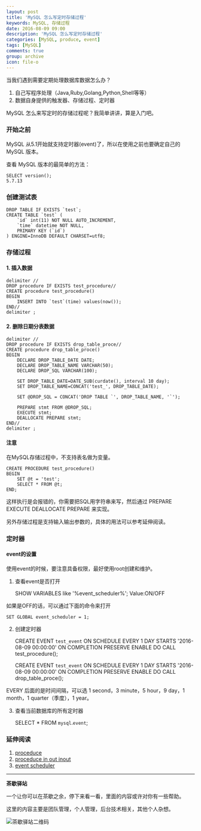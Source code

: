 ```yaml
---
layout: post
title: 'MySQL 怎么写定时存储过程'
keywords: MySQL, 存储过程
date: 2016-08-09 09:00
description: 'MySQL 怎么写定时存储过程'
categories: [MySQL, produce, event]
tags: [MySQL]
comments: true
group: archive
icon: file-o
---
```


当我们遇到需要定期处理数据库数据怎么办？

1. 自己写程序处理（Java,Ruby,Golang,Python,Shell等等）
2. 数据自身提供的触发器、存储过程、定时器

<!-- more -->

MySQL 怎么来写定时的存储过程呢？我简单讲讲，算是入门吧。

### 开始之前 ###

MySQL 从5.1开始就支持定时器(event)了，所以在使用之前也要确定自己的 MySQL 版本。

查看 MySQL 版本的最简单的方法：
	
	SELECT version();
	5.7.13

### 创建测试表 ###

	DROP TABLE IF EXISTS `test`;
	CREATE TABLE `test` (
  		`id` int(11) NOT NULL AUTO_INCREMENT,
  		`time` datetime NOT NULL,
  		PRIMARY KEY (`id`)
	) ENGINE=InnoDB DEFAULT CHARSET=utf8;

### 存储过程 ###

#### 1. 插入数据 ####

	delimiter //
	DROP procedure IF EXISTS test_procedure//
	CREATE procedure test_procedure()
	BEGIN
		INSERT INTO `test`(time) values(now());
	END//
	delimiter ;

#### 2. 删除日期分表数据 ####

	delimiter //
	DROP procedure IF EXISTS drop_table_proce//
	CREATE procedure drop_table_proce()
	BEGIN
    	DECLARE DROP_TABLE_DATE DATE;
    	DECLARE DROP_TABLE_NAME VARCHAR(50);
    	DECLARE DROP_SQL VARCHAR(100);

    	SET DROP_TABLE_DATE=DATE_SUB(curdate(), interval 10 day);
    	SET DROP_TABLE_NAME=CONCAT('test_', DROP_TABLE_DATE);

    	SET @DROP_SQL = CONCAT('DROP TABLE `', DROP_TABLE_NAME, '`');

    	PREPARE stmt FROM @DROP_SQL;
    	EXECUTE stmt;
    	DEALLOCATE PREPARE stmt;
	END//
	delimiter ;

#### 注意 ####

在MySQL存储过程中，不支持表名做为变量。

	CREATE PROCEDURE test_procedure()
	BEGIN
		SET @t = 'test';
		SELECT * FROM @t;
	END;

这样执行是会报错的，你需要把SQL用字符串来写，然后通过
	PREPARE
	EXECUTE
	DEALLOCATE PREPARE
来实现。

另外存储过程是支持输入输出参数的，具体的用法可以参考延伸阅读。

### 定时器 ###

#### event的设置 ####
使用event的时候，要注意具备权限，最好使用root创建和维护。

1. 查看event是否打开
	
	SHOW VARIABLES like '%event_scheduler%';
	Value:ON/OFF

如果是OFF的话，可以通过下面的命令来打开
	
	SET GLOBAL event_scheduler = 1;

2. 创建定时器

	CREATE EVENT `test_event` ON SCHEDULE EVERY 1 DAY STARTS '2016-08-09 00:00:00' ON COMPLETION PRESERVE ENABLE DO CALL test_procedure();
	
	CREATE EVENT `test_event` ON SCHEDULE EVERY 1 DAY STARTS '2016-08-09 00:00:00' ON COMPLETION PRESERVE ENABLE DO CALL drop_table_proce();

EVERY 后面的是时间间隔，可以选 1 second，3 minute，5 hour，9 day，1 month，1 quarter（季度），1 year。

3. 查看当前数据库的所有定时器
	
	SELECT * FROM  `mysql`.`event`;

### 延伸阅读 ###

1. [proceduce](http://dev.mysql.com/doc/refman/5.7/en/create-procedure.html)
2. [proceduce in out inout](http://dev.mysql.com/doc/refman/5.7/en/call.html)
2. [event scheduler](https://dev.mysql.com/doc/refman/5.7/en/event-scheduler.html)

----

**茶歇驿站**

一个让你可以在茶歇之余，停下来看一看，里面的内容或许对你有一些帮助。

这里的内容主要是团队管理，个人管理，后台技术相关，其他个人杂想。

![茶歇驿站二维码](http://ww4.sinaimg.cn/large/824dcde4gw1f358o5j022j20by0bywf8.jpg)
